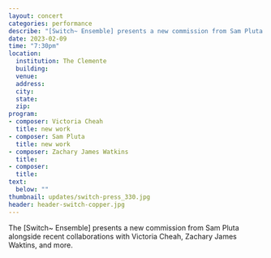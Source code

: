 ```yaml
---
layout: concert
categories: performance
describe: "[Switch~ Ensemble] presents a new commission from Sam Pluta alongside recent collaborations with Victoria Cheah, Zachary James Watkins, and more."
date: 2023-02-09
time: "7:30pm"
location:
  institution: The Clemente
  building:
  venue:
  address:
  city:
  state:
  zip:
program:
- composer: Victoria Cheah
  title: new work
- composer: Sam Pluta
  title: new work
- composer: Zachary James Watkins
  title:
- composer:
  title:
text:
  below: ""
thumbnail: updates/switch-press_330.jpg
header: header-switch-copper.jpg
---
```


The [Switch~ Ensemble] presents a new commission from Sam Pluta alongside recent collaborations with Victoria Cheah, Zachary James Waktins, and more.
